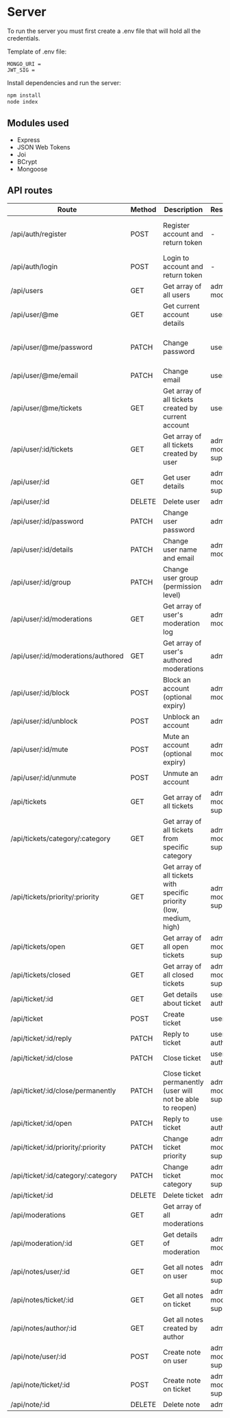 # Server
To run the server you must first create a .env file that will hold all the credentials.

Template of .env file:
```
MONGO_URI = 
JWT_SIG = 
```

Install dependencies and run the server:

```bash
npm install
node index
```

## Modules used
- Express
- JSON Web Tokens
- Joi
- BCrypt
- Mongoose

## API routes
Route | Method | Description | Restriction | JSON Body
--- | --- | --- | --- | ---
/api/auth/register | POST | Register account and return token | - | name: required<br>email: required<br>password: required
/api/auth/login | POST | Login to account and return token | - | email: required, password: required
/api/users | GET | Get array of all users | admin, moderator | -
/api/user/@me | GET | Get current account details | user | -
/api/user/@me/password | PATCH | Change password | user | current_password: required, password: required
/api/user/@me/email | PATCH | Change email | user | email: required
/api/user/@me/tickets | GET | Get array of all tickets created by current account | user | -
/api/user/:id/tickets | GET | Get array of all tickets created by user | admin, moderator, support | -
/api/user/:id | GET | Get user details | admin, moderator, support | -
/api/user/:id | DELETE | Delete user | admin | -
/api/user/:id/password | PATCH | Change user password | admin | password: required
/api/user/:id/details | PATCH | Change user name and email | admin, moderator | name: required, email: required
/api/user/:id/group | PATCH | Change user group (permission level) | admin | group: required ('user', 'support', 'moderator', 'admin')
/api/user/:id/moderations | GET | Get array of user's moderation log | admin, moderator | -
/api/user/:id/moderations/authored | GET | Get array of user's authored moderations | admin | -
/api/user/:id/block | POST | Block an account (optional expiry) | admin, moderator | reason: required, expires: optional (timestamp)
/api/user/:id/unblock | POST | Unblock an account | admin | reason: required
/api/user/:id/mute | POST | Mute an account (optional expiry) | admin, moderator | reason: required, expires: optional (timestamp)
/api/user/:id/unmute | POST | Unmute an account | admin | reason: required
/api/tickets | GET | Get array of all tickets | admin, moderator, support | -
/api/tickets/category/:category | GET | Get array of all tickets from specific category | admin, moderator, support | -
/api/tickets/priority/:priority | GET | Get array of all tickets with specific priority (low, medium, high) | admin, moderator, support | -
/api/tickets/open | GET | Get array of all open tickets | admin, moderator, support | -
/api/tickets/closed | GET | Get array of all closed tickets | admin, moderator, support | -
/api/ticket/:id | GET | Get details about ticket | user (if author) | -
/api/ticket | POST | Create ticket | user | title: required, message: required
/api/ticket/:id/reply | PATCH | Reply to ticket | user (if author) | message: required
/api/ticket/:id/close | PATCH | Close ticket | user (if author) | -
/api/ticket/:id/close/permanently | PATCH | Close ticket permanently (user will not be able to reopen) | admin, moderator, support | -
/api/ticket/:id/open | PATCH | Reply to ticket | user (if author) | -
/api/ticket/:id/priority/:priority | PATCH | Change ticket priority | admin, moderator, support | -
/api/ticket/:id/category/:category | PATCH | Change ticket category | admin, moderator, support | -
/api/ticket/:id | DELETE | Delete ticket | admin | -
/api/moderations | GET | Get array of all moderations | admin | -
/api/moderation/:id | GET | Get details of moderation | admin, moderator | -
/api/notes/user/:id | GET | Get all notes on user | admin, moderator, support | -
/api/notes/ticket/:id | GET | Get all notes on ticket | admin, moderator, support | -
/api/notes/author/:id | GET | Get all notes created by author | admin | -
/api/note/user/:id | POST | Create note on user | admin, moderator, support | content: required
/api/note/ticket/:id | POST | Create note on ticket | admin, moderator, support | content: required
/api/note/:id | DELETE | Delete note | admin | -
